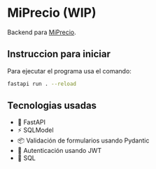 # MiPrecio (WIP)

Backend para [MiPrecio](https://github.com/waskull/miprecio-react-router).

## Instruccion para iniciar

Para ejecutar el programa usa el comando: 

```bash
fastapi run . --reload
```

## Tecnologias usadas

- 🚀 FastAPI
- ⚡️ SQLModel
- 📦 Validación de formularios usando Pydantic
- 🔄 Autenticación usando JWT
- 📖 SQL
